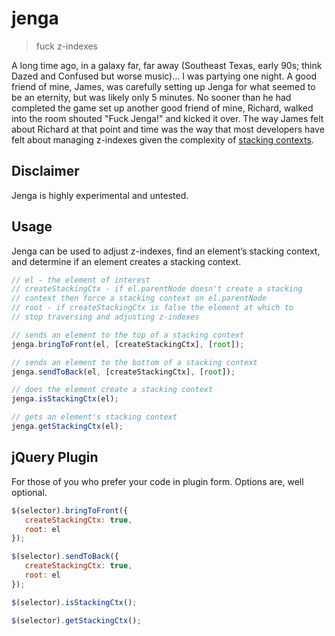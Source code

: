 # jenga

> fuck z-indexes

A long time ago, in a galaxy far, far away (Southeast Texas, early 90s; think Dazed and Confused but 
worse music)... I was partying one night. A good friend of mine, James, was carefully setting up Jenga for what 
seemed to be an eternity, but was likely only 5 minutes. No sooner than he had completed the game set up another 
good friend of mine, Richard, walked into the room shouted "Fuck Jenga!" and kicked it over. The way James felt 
about Richard at that point and time was the way that most developers have felt about managing z-indexes given 
the complexity of [stacking contexts](http://www.w3.org/TR/CSS21/zindex.html).

## Disclaimer
Jenga is highly experimental and untested.

## Usage
Jenga can be used to adjust z-indexes, find an element’s stacking context, and determine if an element creates a stacking context.

```javascript
// el - the element of interest
// createStackingCtx - if el.parentNode doesn't create a stacking
// context then force a stacking context on el.parentNode
// root - if createStackingCtx is false the element at which to
// stop traversing and adjusting z-indexes

// sends an element to the top of a stacking context
jenga.bringToFront(el, [createStackingCtx], [root]);

// sends an element to the bottom of a stacking context
jenga.sendToBack(el, [createStackingCtx], [root]);

// does the element create a stacking context
jenga.isStackingCtx(el);

// gets an element's stacking context
jenga.getStackingCtx(el);
```

## jQuery Plugin
For those of you who prefer your code in plugin form. Options are, well optional.
```javascript
$(selector).bringToFront({
   createStackingCtx: true,
   root: el
});

$(selector).sendToBack({
   createStackingCtx: true,
   root: el
});

$(selector).isStackingCtx();

$(selector).getStackingCtx();
```
